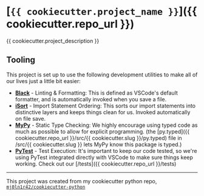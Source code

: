 # [`{{ cookiecutter.project_name }}`]({{ cookiecutter.repo_url }})

{{ cookiecutter.project_description }}

## Tooling
This project is set up to use the following development utilities to make all of our lives just a little bit easier:
- **[Black](https://black.readthedocs.io/en/stable/)** - Linting & Formatting:
This is defined as VSCode's default formatter, and is automatically invoked when you save a file.
- **[iSort](https://pycqa.github.io/isort/)** - Import Statement Ordering:
This sorts our import statements into distinctive layers and keeps things clean for us. Invoked automatically on file save.
- **[MyPy](https://mypy-lang.org/)** - Static Type Checking:
We highly encourage using typed code as much as possible to allow for explicit programming. (the [py.typed]({{ cookiecutter.repo_url }}/src/{{ cookiecutter.slug }}/py.typed) file in /src/{{ cookiecutter.slug }} lets MyPy know this package is typed.)
- **[PyTest](https://docs.pytest.org/)** - Test Execution:
It's important to keep our code tested, so we're using PyTest integrated directly with VSCode to make sure things keep working. Check out our [/tests]({{ cookiecutter.repo_url }}/tests)

---
This project was created from my cookiecutter python repo, [`mj0ln1r42/cookiecutter-python`](https://github.com/mj0ln1r42/cookiecutter-python)